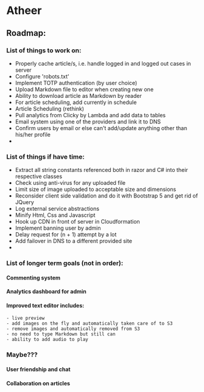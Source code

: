 # Atheer
## Roadmap:
### List of things to work on:
- Properly cache article/s, i.e. handle logged in and logged out cases in server
- Configure 'robots.txt'
- Implement TOTP authentication (by user choice)
- Upload Markdown file to editor when creating new one
- Ability to download article as Markdown by reader
- For article scheduling, add currently in schedule
- Article Scheduling (rethink)
- Pull analytics from Clicky by Lambda and add data to tables
- Email system using one of the providers and link it to DNS
- Confirm users by email or else can't add/update anything other than his/her profile
- 

### List of things if have time:
- Extract all string constants referenced both in razor and C# into their respective classes
- Check using anti-virus for any uploaded file
- Limit size of image uploaded to acceptable size and dimensions
- Reconsider client side validation and do it with Bootstrap 5 and get rid of JQuery
- Log external service abstractions
- Minify Html, Css and Javascript
- Hook up CDN in front of server in Cloudformation
- Implement banning user by admin
- Delay request for (n + 1) attempt by a lot
- Add failover in DNS to a different provided site
- 

### List of longer term goals (not in order):

#### Commenting system
#### Analytics dashboard for admin
#### Improved text editor includes:
    - live preview
    - add images on the fly and automatically taken care of to S3
    - remove images and automatically removed from S3
    - no need to type Markdown but still can
    - ability to add audio to play

### Maybe???
#### User friendship and chat
#### Collaboration on articles